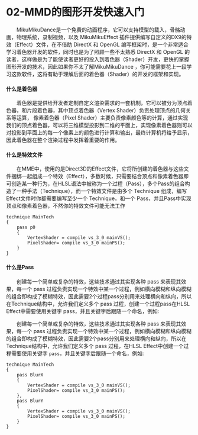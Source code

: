 # 02-MMD的图形开发快速入门

​　　MikuMikuDance是一个免费的动画程序，它可以支持模型的载入，骨骼动画，物理系统，录制视频，以及 MikuMikuEffect 插件提供编写自定义的DX9的特效（Effect）文件，在不借助 DirectX 和 OpenGL 编写框架时，是一个非常适合学习着色器开发的软件，同时也是为了照顾一些不太熟悉 DirectX 和 OpenGL 的读者，这样做是为了能使读者更好的投入到着色器（Shader）开发，更快的掌握图形开发的技术，因此如果你不太了解MikuMikuDance ，你可能需要花上一段学习这款软件，这将有助于理解后面的着色器（Shader）的开发的框架和实现。

#### 什么是着色器

　　着色器是提供给开发者定制自定义渲染需求的一套机制，它可以被分为顶点着色器，和片段着色器，其中顶点着色器（Vertex Shader）负责处理顶点的几何关系等运算， 像素着色器（Pixel Shader）主要负责像素颜色等的计算，通过实现我们的顶点着色器，可以将三维模型投影到二维的平面上，实现像素着色器则可以对投影到平面上的每一个像素上的颜色进行计算和输出，最终计算机将给予显示，因此着色器在整个渲染过程中发挥着重要的作用。

#### 什么是特效文件

　　在MME中，使用的是Direct3D的Effect文件，它将所创建的着色器与这些文件捆绑一起组成一个特效（Effect），多数时候，只需要结合顶点和像素着色器即可创造某一种行为，在HLSL语法中被称为一个过程（Pass），多个Pass的组合构造了一种手法（Technique），而一个特效文件是由多个 Technique 组成，编写Effect文件时你都需要编写至少一个 Technique，和一个 Pass，并且Pass中实现顶点和像素着色器，不然你的特效文件可能无法工作

```HLSL
technique MainTech
{
    pass p0
    {
        VertexShader = compile vs_3_0 mainVS();
        PixelShader= compile vs_3_0 mainPS();
    }
}
```

#### 什么是Pass

　　创建每一个简单或复杂的特效，这些技术通过其实现各种 pass 来表现其效果，每一个 pass 过程负责实现一个特效中某一个过程，例如横向模糊和纵向模糊的组合即构成了模糊特效，因此需要2个过程pass分别用来处理横向和纵向，所以在Technique结构中，允许我们定义多个 pass 过程，创建一个过程pass在HLSL Effect中需要使用关键字 pass，并且关键字后跟随一个命名，例如:

　　创建每一个简单或复杂的特效，这些技术通过其实现各种 pass 来表现其效果，每一个 pass 过程负责实现一个特效中某一个过程，例如横向模糊和纵向模糊的组合即构成了模糊特效，因此需要2个pass分别用来处理横向和纵向，所以在Technique结构中，允许我们定义多个 pass 过程，在HLSL Effect中创建一个过程需要使用关键字 `pass`，并且关键字后跟随一个命名，例如:

```hlsl
technique MainTech
{
    pass BlurX
    {
        VertexShader = compile vs_3_0 mainVS();
        PixelShader= compile vs_3_0 mainPS();
    },
    pass BlurY
    {
        VertexShader = compile vs_3_0 mainVS();
        PixelShader= compile vs_3_0 mainPS();
    }
}
```
